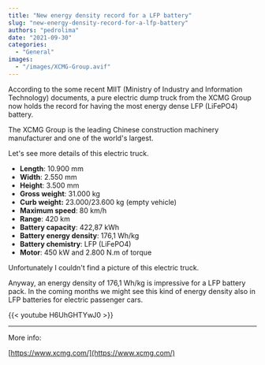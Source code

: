 ```yaml
---
title: "New energy density record for a LFP battery"
slug: "new-energy-density-record-for-a-lfp-battery"
authors: "pedrolima"
date: "2021-09-30"
categories:
  - "General"
images:
  - "/images/XCMG-Group.avif"
---
```


According to the some recent MIIT (Ministry of Industry and Information Technology) documents, a pure electric dump truck from the XCMG Group now holds the record for having the most energy dense LFP (LiFePO4) battery.

The XCMG Group is the leading Chinese construction machinery manufacturer and one of the world's largest.

Let's see more details of this electric truck.

- **Length**: 10.900 mm
- **Width**: 2.550 mm
- **Height**: 3.500 mm
- **Gross weight**: 31.000 kg
- **Curb weight:** 23.000/23.600 kg (empty vehicle)
- **Maximum speed**: 80 km/h
- **Range**: 420 km
- **Battery capacity**: 422,87 kWh
- **Battery energy density**: 176,1 Wh/kg
- **Battery chemistry**: LFP (LiFePO4)
- **Motor**: 450 kW and 2.800 N.m of torque

Unfortunately I couldn't find a picture of this electric truck.

Anyway, an energy density of 176,1 Wh/kg is impressive for a LFP battery pack. In the coming months we might see this kind of energy density also in LFP batteries for electric passenger cars.

{{< youtube H6UhGHTYwJ0 >}}

---

More info:

[https://www.xcmg.com/](https://www.xcmg.com/)

